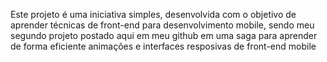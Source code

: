 Este projeto é uma iniciativa simples, desenvolvida com o objetivo de aprender técnicas de front-end para desenvolvimento mobile, sendo meu segundo projeto postado aqui em meu github 
em uma saga para aprender de forma eficiente animações e interfaces resposivas de front-end mobile

